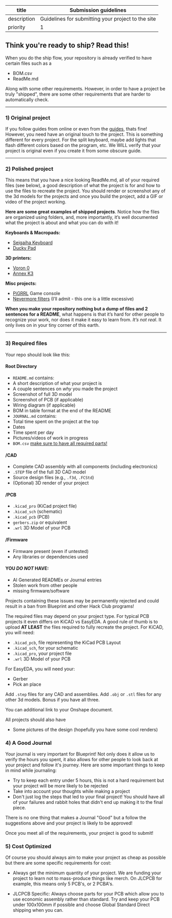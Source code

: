 | title       | Submission guidelines                              |
| ----------- | -------------------------------------------------- |
| description | Guidelines for submitting your project to the site |
| priority    | 1                                                  |


## Think you're ready to ship? Read this!

When you do the ship flow, your repository is already verified to have certain files such as a 
- BOM.csv
- ReadMe.md



Along with some other requirements. However, in order to have a project be truly "shipped", there are some other requirements that are harder to automatically check. 

-----------

### 1) Original project 

If you follow guides from online or even from the [guides](/guides), thats fine! However, you need have an original touch to the project. This is something different for every project. For the split keyboard, maybe add lights that flash different colors based on the program, etc. We WILL verify that your project is original even if you create it from some obscure guide.

-----------

### 2) Polished project

This means that you have a nice looking ReadMe.md, all of your required files (see below), a good description of what the project is for and how to use the files to recreate the project. You should render or screenshot any of the 3d models for the projects and once you build the project, add a GIF or video of the project working. 

  **Here are some great examples of shipped projects**. Notice how the files are organized using folders, and, more importantly, it’s well documented what the project is about and what you can do with it!

  **Keyboards & Macropads:**

- [Seigaiha Keyboard](https://github.com/yiancar/Seigaiha)
- [Ducky Pad](https://github.com/dekuNukem/duckyPad)

**3D printers:**

- [Voron 0](https://github.com/VoronDesign/Voron-0)
- [Annex K3](https://github.com/Annex-Engineering/Gasherbrum-K3)

**Misc projects:**

- [PiGRRL](https://github.com/adafruit/Adafruit-PiGRRL-PCB) Game console
- [Nevermore filters](https://github.com/nevermore3d/Nevermore_Micro) (I’ll admit - this one is a little excessive)

**When you make your repository nothing but a dump of files and 2 sentences for a README**, what happens is that it’s hard for other people to recognize your work, nor does it make it easy to learn from. *It’s not real*. It only lives on in your tiny corner of this earth.


-----------

### 3) Required files 

Your repo should look like this:

#### Root Directory
-  `README.md` contains:
  -  A short description of what your project is
  -  A couple sentences on *why* you made the project
  -  Screenshot of full 3D model
  -  Screenshot of PCB (if applicable)
  -  Wiring diagram (if applicable)
  -  BOM in table format at the end of the README
-  `JOURNAL.md` contains:
  -  Total time spent on the project at the top
  -  Dates
  -  Time spent per day
  -  Pictures/videos of work in progress
-  `BOM.csv` [make sure to have all required parts!](https://blueprint.hackclub.com/docs/bom)
      
####  /CAD
-  Complete CAD assembly with all components (including electronics)
-  `.STEP` file of the full 3D CAD model
-  Source design files (e.g., `.f3d`, `.FCStd`)
-  (Optional) 3D render of your project

#### /PCB
-  `.kicad_pro` (KiCad project file)
-  `.kicad_sch` (schematic)
-  `.kicad_pcb` (PCB)
-  `gerbers.zip` or equivalent
- `.wrl` 3D Model of your PCB

####  /Firmware
-  Firmware present (even if untested)
-  Any libraries or dependencies used

#### YOU *DO NOT* HAVE:
-  AI Generated READMEs or Journal entries
-  Stolen work from other people
-  missing firmware/software

Projects containing these issues may be permanently rejected and could result in a ban from Blueprint and other Hack Club programs!

The required files may depend on your project type. For typical PCB projects it even differs on KiCAD vs EasyEDA. A good rule of thumb is to upload **AT LEAST** the files required to fully recreate the project. For KiCAD, you will need:

- `.kicad_pcb`, file representing the KiCad PCB Layout
- `.kicad_sch`, for your schematic
- `.kicad_pro`, your project file
- `.wrl` 3D Model of your PCB

For EasyEDA, you will need your:
- Gerber
- Pick an place



Add `.step` files for any CAD and assemblies. Add `.obj` or `.stl` files for any other 3d models. Bonus if you have all three.

You can additional link to your Onshape document.

All projects should also have 
  - Some pictures of the design (hopefully you have some cool renders)



### 4) A Good Journal

Your journal is very important for Blueprint! Not only does it allow us to verify the hours you spent, it also allows for other people to look back at your project and follow it's journey. Here are some important things to keep in mind while journaling:
- Try to keep each entry under 5 hours, this is not a hard requirement but your project will be more likely to be rejected
- Take into account your thoughts while making a project
- Don't just log the steps that led to your final project! You should have all of your failures and rabbit holes that didn't end up making it to the final piece.

There is no one thing that makes a Journal "Good" but a follow the suggestions above and your project is likely to be approved!



Once you meet all of the requirements, your project is good to submit!

### 5) Cost Optimized

Of course you should always aim to make your project as cheap as possible but there are some specific requirements for cost: 

- Always get the minimum quantity of your project. We are funding your project to learn not to mass-produce things like merch. On JLCPCB for example, this means only 5 PCB's, or 2 PCBA's. 

- JLCPCB Specific: Always choose parts for your PCB which allow you to use economic assembly rather than standard. Try and keep your PCB under 100x100mm if possible and choose Global Standard Direct shipping when you can.
